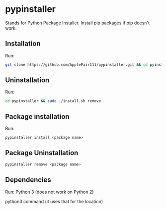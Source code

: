 # pypinstaller
Stands for Python Package Installer. Install pip packages if pip doesn't work.
## Installation
Run:
```bash
git clone https://github.com/ApplePair111/pypinstaller.git && cd pyinstaller && sudo ./installer.sh install
```
## Uninstallation
Run:
```bash
cd pypinstaller && sudo ./install.sh remove
```
## Package installation
Run:
```bash
pypinstaller install <package name>
```
## Package Uninstallation
```bash
pypinstaller remove <package name>
```
## Dependencies
Run:
Python 3 (does not work on Python 2) 

python3 command (it uses that for the location)
